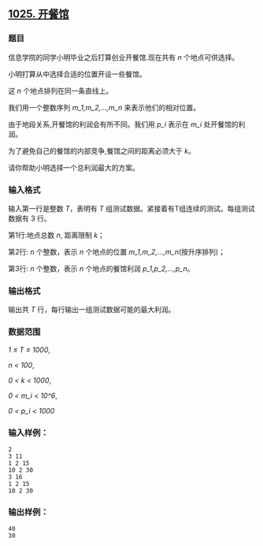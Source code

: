 ## [1025. 开餐馆](https://www.acwing.com/problem/content/1027/)

### 题目

信息学院的同学小明毕业之后打算创业开餐馆.现在共有 *n* 个地点可供选择。

小明打算从中选择合适的位置开设一些餐馆。

这 *n* 个地点排列在同一条直线上。

我们用一个整数序列 *m_1,m_2,…,m_n* 来表示他们的相对位置。

由于地段关系,开餐馆的利润会有所不同。我们用 *p_i* 表示在 *m_i* 处开餐馆的利润。

为了避免自己的餐馆的内部竞争,餐馆之间的距离必须大于 *k*。

请你帮助小明选择一个总利润最大的方案。

### 输入格式

输入第一行是整数 *T*，表明有 *T* 组测试数据。紧接着有T组连续的测试。每组测试数据有 3 行。

第1行:地点总数 *n*, 距离限制 *k*；

第2行: *n* 个整数，表示 *n* 个地点的位置 *m_1,m_2,…,m_n*(按升序排列)；

第3行: *n* 个整数，表示 *n* 个地点的餐馆利润 *p_1,p_2,…,p_n*。

### 输出格式

输出共 *T* 行，每行输出一组测试数据可能的最大利润。

### 数据范围

*1 ≤ T ≤ 1000*,

*n < 100*,

*0 < k < 1000*,

*0 < m_i < 10^6*,

*0 < p_i < 1000*

### 输入样例：

```
2
3 11
1 2 15
10 2 30
3 16
1 2 15
10 2 30
```

### 输出样例：

```
40
30
```
